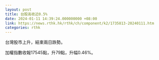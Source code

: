 ```yaml
---
layout: post
title: 台股高收近0.5%
date: 2024-01-11 14:39:24.000000000 +08:00
link: https://news.rthk.hk/rthk/ch/component/k2/1735813-20240111.htm
categories: rthk
---
```


台灣股市上升，結束兩日跌勢。

加權指數收報17545點，升79點，升幅0.46%。
